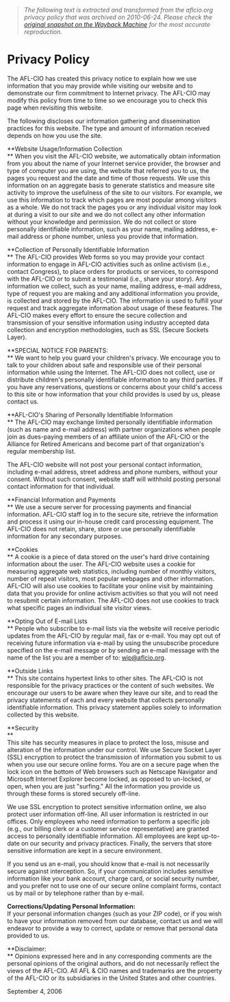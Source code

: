 > *The following text is extracted and transformed from the aflcio.org privacy policy that was archived on 2010-06-24. Please check the [original snapshot on the Wayback Machine](https://web.archive.org/web/20100624153939id_/http%3A//www.aflcio.org/siteguides/privacypolicy.cfm) for the most accurate reproduction.*

# Privacy Policy

The AFL-CIO has created this privacy notice to explain how we use information that you may provide while visiting our website and to demonstrate our firm commitment to Internet privacy. The AFL-CIO may modify this policy from time to time so we encourage you to check this page when revisiting this website. 

The following discloses our information gathering and dissemination practices for this website. The type and amount of information received depends on how you use the site. 

**Website Usage/Information Collection  
** When you visit the AFL-CIO website, we automatically obtain information from you about the name of your Internet service provider, the browser and type of computer you are using, the website that referred you to us, the pages you request and the date and time of those requests. We use this information on an aggregate basis to generate statistics and measure site activity to improve the usefulness of the site to our visitors. For example, we use this information to track which pages are most popular among visitors as a whole. We do not track the pages you or any individual visitor may look at during a visit to our site and we do not collect any other information without your knowledge and permission. We do not collect or store personally identifiable information, such as your name, mailing address, e-mail address or phone number, unless you provide that information. 

**Collection of Personally Identifiable Information  
** The AFL-CIO provides Web forms so you may provide your contact information to engage in AFL-CIO activities such as online activism (i.e., contact Congress), to place orders for products or services, to correspond with the AFL-CIO or to submit a testimonial (i.e., share your story). Any information we collect, such as your name, mailing address, e-mail address, type of request you are making and any additional information you provide, is collected and stored by the AFL-CIO. The information is used to fulfill your request and track aggregate information about usage of these features. The AFL-CIO makes every effort to ensure the secure collection and transmission of your sensitive information using industry accepted data collection and encryption methodologies, such as SSL (Secure Sockets Layer). 

**SPECIAL NOTICE FOR PARENTS:  
** We want to help you guard your children's privacy. We encourage you to talk to your children about safe and responsible use of their personal information while using the Internet. The AFL-CIO does not collect, use or distribute children's personally identifiable information to any third parties. If you have any reservations, questions or concerns about your child's access to this site or how information that your child provides is used by us, please contact us. 

**AFL-CIO's Sharing of Personally Identifiable Information  
** The AFL-CIO may exchange limited personally identifiable information (such as name and e-mail address) with partner organizations when people join as dues-paying members of an affiliate union of the AFL-CIO or the Alliance for Retired Americans and become part of that organization's regular membership list. 

The AFL-CIO website will not post your personal contact information, including e-mail address, street address and phone numbers, without your consent. Without such consent, website staff will withhold posting personal contact information for that individual.

 **Financial Information and Payments  
** We use a secure server for processing payments and financial information. AFL-CIO staff log in to the secure site, retrieve the information and process it using our in-house credit card processing equipment. The AFL-CIO does not retain, share, store or use personally identifiable information for any secondary purposes. 

**Cookies  
** A cookie is a piece of data stored on the user's hard drive containing information about the user. The AFL-CIO website uses a cookie for measuring aggregate web statistics, including number of monthly visitors, number of repeat visitors, most popular webpages and other information. AFL-CIO will also use cookies to facilitate your online visit by maintaining data that you provide for online activism activities so that you will not need to resubmit certain information. The AFL-CIO does not use cookies to track what specific pages an individual site visitor views. 

**Opting Out of E-mail Lists  
** People who subscribe to e-mail lists via the website will receive periodic updates from the AFL-CIO by regular mail, fax or e-mail. You may opt out of receiving future information via e-mail by using the unsubscribe procedure specified on the e-mail message or by sending an e-mail message with the name of the list you are a member of to: wip@aflcio.org.

 **Outside Links  
** This site contains hypertext links to other sites. The AFL-CIO is not responsible for the privacy practices or the content of such websites. We encourage our users to be aware when they leave our site, and to read the privacy statements of each and every website that collects personally identifiable information. This privacy statement applies solely to information collected by this website.

 **Security  
**  
This site has security measures in place to protect the loss, misuse and alteration of the information under our control. We use Secure Socket Layer (SSL) encryption to protect the transmission of information you submit to us when you use our secure online forms. You are on a secure page when the lock icon on the bottom of Web browsers such as Netscape Navigator and Microsoft Internet Explorer become locked, as opposed to un-locked, or open, when you are just "surfing." All the information you provide us through these forms is stored securely off-line. 

We use SSL encryption to protect sensitive information online, we also protect user information off-line. All user information is restricted in our offices. Only employees who need information to perform a specific job (e.g., our billing clerk or a customer service representative) are granted access to personally identifiable information. All employees are kept up-to-date on our security and privacy practices. Finally, the servers that store sensitive information are kept in a secure environment.

If you send us an e-mail, you should know that e-mail is not necessarily secure against interception. So, if your communication includes sensitive information like your bank account, charge card, or social security number, and you prefer not to use one of our secure online complaint forms, contact us by mail or by telephone rather than by e-mail.

 **Corrections/Updating Personal Information:**  
If your personal information changes (such as your ZIP code), or if you wish to have your information removed from our database, contact us and we will endeavor to provide a way to correct, update or remove that personal data provided to us.

 **Disclaimer:  
** Opinions expressed here and in any corresponding comments are the personal opinions of the original authors, and do not necessarily reflect the views of the AFL-CIO. All AFL & CIO names and trademarks are the property of the AFL-CIO or its subsidiaries in the United States and other countries.

September 4, 2006
